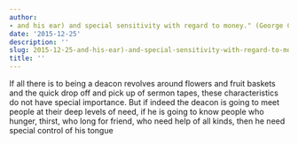 ```yaml
---
author:
- and his ear) and special sensitivity with regard to money." (George C. Fuller
date: '2015-12-25'
description: ''
slug: 2015-12-25-and-his-ear)-and-special-sensitivity-with-regard-to-money."-(george-c.-fuller
title: ''
---
```

If all there is to being a deacon revolves around flowers and fruit baskets and the quick drop off and pick up of sermon tapes, these characteristics do not have special importance. But if indeed the deacon is going to meet people at their deep levels of need, if he is going to know people who hunger, thirst, who long for friend, who need help of all kinds, then he need special control of his tongue




